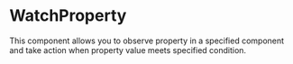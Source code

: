 # WatchProperty

This component allows you to observe property in a specified component and take action when property value meets specified
condition.
